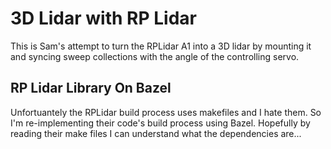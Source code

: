 # 3D Lidar with RP Lidar

This is Sam's attempt to turn the RPLidar A1 into a 3D lidar by mounting it and
syncing sweep collections with the angle of the controlling servo.

## RP Lidar Library On Bazel

Unfortuantely the RPLidar build process uses makefiles and I hate them. So I'm
re-implementing their code's build process using Bazel. Hopefully by reading
their make files I can understand what the dependencies are...
